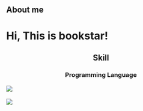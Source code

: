 ## About me

<h1 align="left"> Hi, This is bookstar! </h1>
<h2 align="middle"> Skill </h2>
<h3 align="middle"> Programming Language </h3>
<h4 align-"middle"> <img src="https://img.shields.io/badge/c-FF00DD?style=for-the-badge&logo=C&logoColor=white"> </h3>
<img src="https://img.shields.io/badge/c++-BCE55C?style=for-the-badge&logo=cplusplus&logoColor=white">
<!--
**bookstar7/bookstar7** is a ✨ _special_ ✨ repository because its `README.md` (this file) appears on your GitHub profile.

Here are some ideas to get you started:

- 🔭 I’m currently working on ...
- 🌱 I’m currently learning ...
- 👯 I’m looking to collaborate on ...
- 🤔 I’m looking for help with ...
- 💬 Ask me about ...
- 📫 How to reach me: ...
- 😄 Pronouns: ...
- ⚡ Fun fact: ...
-->
